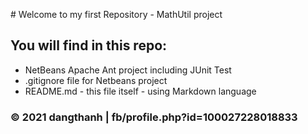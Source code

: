 ​# Welcome to my first Repository - MathUtil project

## You will find in this repo:

* NetBeans Apache Ant project including JUnit Test
* .gitignore file for Netbeans project
* README.md - this file itself - using Markdown language

### © 2021 dangthanh | fb/profile.php?id=100027228018833